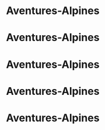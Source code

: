 # Aventures-Alpines
# Aventures-Alpines
# Aventures-Alpines
# Aventures-Alpines
# Aventures-Alpines
